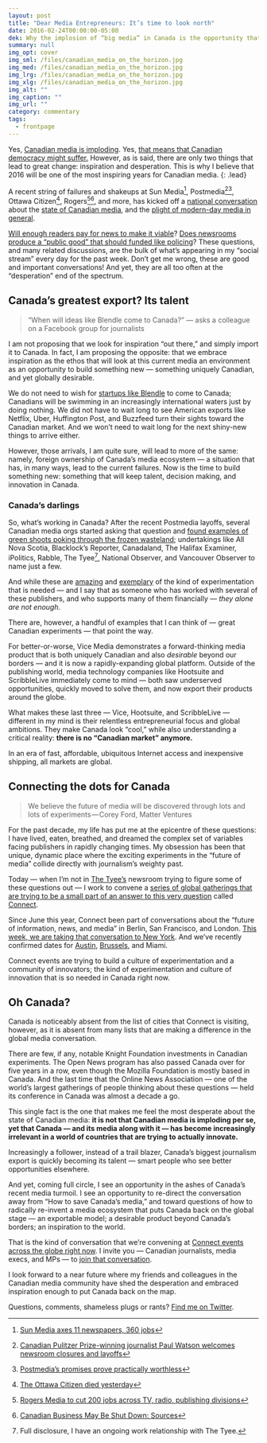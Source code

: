 ```yaml
---
layout: post
title: "Dear Media Entrepreneurs: It’s time to look north"
date: 2016-02-24T00:00:00-05:00
dek: Why the implosion of “big media” in Canada is the opportunity that we’ve all been waiting for
summary: null
img_opt: cover
img_sml: /files/canadian_media_on_the_horizon.jpg
img_med: /files/canadian_media_on_the_horizon.jpg
img_lrg: /files/canadian_media_on_the_horizon.jpg
img_xlg: /files/canadian_media_on_the_horizon.jpg
img_alt: ""
img_caption: ""
img_url: ""
category: commentary
tags: 
  - frontpage
---
```

Yes, [Canadian media is imploding](http://thewalrus.ca/above-the-fold/). Yes, [that means that Canadian democracy might suffer.](http://ipolitics.ca/2016/02/02/will-the-last-working-journalist-in-canada-please-turn-the-lights-out/) However, as is said, there are only two things that lead to great change: inspiration and desperation. This is why I believe that 2016 will be one of the most inspiring years for Canadian media.
{: .lead}

A recent string of failures and shakeups at Sun Media[^1], Postmedia[^2][^6], Ottawa Citizen[^3], Rogers[^4][^5], and more, has kicked off a [national conversation](http://thewalrus.ca/paper-cuts/) about the [state of Canadian media](http://www.cbc.ca/news/politics/federal-committee-newsroom-closures-1.3451513), and the [plight of modern-day media in general](http://www.thestar.com/business/2016/01/29/bleak-times-for-local-journalism-in-canada.html).

[Will enough readers pay for news to make it viable](http://news.nationalpost.com/news/the-falling-star-no-cash-in-its-dowry-declining-revenues-and-no-obvious-marriage-prospects)? [Does newsrooms produce a “public good” that should funded like policing](http://www.thestar.com/business/2016/01/29/bleak-times-for-local-journalism-in-canada.html)? These questions, and many related discussions, are the bulk of what’s appearing in my “social stream” every day for the past week. Don’t get me wrong, these are good and important conversations! And yet, they are all too often at the “desperation” end of the spectrum. 

## Canada’s greatest export? Its talent
 
> “When will ideas like Blendle come to Canada?” — asks a colleague on a Facebook group for journalists

I am not proposing that we look for inspiration “out there,” and simply import it to Canada. In fact, I am proposing the opposite: that we embrace inspiration as the ethos that will look at this current media an environment as an opportunity to build something new — something uniquely Canadian, and yet globally desirable. 

We do not need to wish for [startups like Blendle](https://medium.com/on-blendle/blendle-a-radical-experiment-with-micropayments-in-journalism-365-days-later-f3b799022edc#.1ti0hy3tv) to come to Canada; Canadians will be swimming in an increasingly international waters just by doing nothing. We did not have to wait long to see American exports like Netflix, Uber, Huffington Post, and Buzzfeed turn their sights toward the Canadian market. And we won’t need to wait long for the next shiny-new things to arrive either.

However, those arrivals, I am quite sure, will lead to more of the same: namely, foreign ownership of Canada’s media ecosystem — a situation that has, in many ways, lead to the current failures. Now is the time to build something new: something that will keep talent, decision making, and innovation in Canada.

### Canada’s darlings
So, what’s working in Canada? After the recent Postmedia layoffs, several Canadian media orgs started asking that question and [found examples of green shoots poking through the frozen wasteland](http://www.cbc.ca/news/business/journalism-newspapers-future-1.3426315); undertakings like All Nova Scotia, Blacklock’s Reporter, Canadaland, The Halifax Examiner, iPolitics, Rabble, The Tyee[^20], National Observer, and Vancouver Observer to name just a few.

And while these are [amazing](http://www.newyorker.com/business/currency/survival-strategies-for-local-journalism) and [exemplary](http://www.cbc.ca/news/business/journalism-newspapers-future-1.3426315) of the kind of experimentation that is needed — and I say that as someone who has worked with several of these publishers, and who supports many of them financially — *they alone are not enough*.

There are, however, a handful of examples that I can think of — great Canadian experiments — that point the way. 

For better-or-worse, Vice Media demonstrates a forward-thinking media product that is both uniquely Canadian and also *desirable* beyond our borders — and it is now a rapidly-expanding global platform. Outside of the publishing world, media technology companies like Hootsuite and ScribbleLive immediately come to mind — both saw underserved opportunities, quickly moved to solve them, and now export their products around the globe.

What makes these last three — Vice, Hootsuite, and ScribbleLive — different in my mind is their relentless entrepreneurial focus and global ambitions. They make Canada look “cool,” while also understanding a critical reality: **there is no “Canadian market” anymore.** 

In an era of fast, affordable, ubiquitous Internet access and inexpensive shipping, all markets are global.

## Connecting the dots for Canada
> We believe the future of media will be discovered through lots and lots of experiments — Corey Ford, Matter Ventures

For the past decade, my life has put me at the epicentre of these questions: I have lived, eaten, breathed, and dreamed the complex set of variables facing publishers in rapidly changing times. My obsession has been that unique, dynamic place where the exciting experiments in the “future of media” collide directly with journalism’s weighty past.

Today — when I’m not in [The Tyee’s](http://thetyee.ca) newsroom trying to figure some of these questions out —  I work to convene a [series of global gatherings that are trying to be a small part of an answer to this very question](https://medium.com/hacks-hackers-journalism-meets-technology/connect-bringing-new-business-models-for-media-to-life-2068441d59e6#.a4o4nr2zp) called [Connect](http://connect.hackshackers.com/).

Since June this year, Connect been part of conversations about the “future of information, news, and media” in Berlin, San Francisco, and London. [This week, we are taking that conversation to New York](http://connect.hackshackers.com/event/nyc/). And we’ve recently confirmed dates for [Austin](http://connect.hackshackers.com/event/austin/), [Brussels](http://connect.hackshackers.com/event/brussels/), and Miami.

Connect events are trying to build a culture of experimentation and a community of innovators; the kind of experimentation and culture of innovation that is so needed in Canada right now.

## Oh Canada? 
Canada is noticeably absent from the list of cities that Connect is visiting, however, as it is absent from many lists that are making a difference in the global media conversation. 

There are few, if any, notable Knight Foundation investments in Canadian experiments. The Open News program has also passed Canada over for five years in a row, even though the Mozilla Foundation is mostly based in Canada. And the last time that the Online News Association — one of the world’s largest gatherings of people thinking about these questions — held its conference in Canada was almost a decade a go.

This single fact is the one that makes me feel the most desperate about the state of Canadian media: **it is not that Canadian media is imploding per se, yet that Canada — and its media along with it — has become increasingly irrelevant in a world of countries that are trying to actually innovate.**

Increasingly a follower, instead of a trail blazer, Canada’s biggest journalism export is quickly becoming its talent — smart people who see better opportunities elsewhere.

And yet, coming full circle, I see an opportunity in the ashes of Canada’s recent media turmoil. I see an opportunity to re-direct the conversation away from “How to save Canada’s media,” and toward questions of how to radically re-invent a media ecosystem that puts Canada back on the global stage — an exportable model; a desirable product beyond Canada’s borders; an inspiration to the world.

That is the kind of conversation that we’re convening at [Connect events across the globe right now](http://connect.hackshackers.com/). I invite you — Canadian journalists, media execs, and MPs — to [join that conversation](https://twitter.com/hashtag/hhconnect?src=hash). 

I look forward to a near future where my friends and colleagues in the Canadian media community have shed the desperation and embraced inspiration enough to put Canada back on the map.

Questions, comments, shameless plugs or rants? [Find me on Twitter](http://twitter.com/phillipadsmith).

[^1]:[Sun Media axes 11 newspapers, 360 jobs](http://www.cbc.ca/news/business/sun-media-axes-11-newspapers-360-jobs-1.1385447)
[^2]:[Canadian Pulitzer Prize-winning journalist Paul Watson welcomes newsroom closures and layoffs](http://www.cbc.ca/radio/the180/journalistic-darwinism-establishing-ties-with-north-korea-and-alison-sydor-1.3434009/canadian-pulitzer-prize-winning-journalist-paul-watson-welcomes-newsroom-closures-and-layoffs-1.3434048)
[^6]:[Postmedia’s promises prove practically worthless](http://blog.wan-ifra.org/2016/02/10/postmedia-s-promises-prove-practically-worthless)
[^3]:[The Ottawa Citizen died yesterday](http://warrenkinsella.com/2016/02/the-ottawa-citizen-with-a-whimper-not-a-bang/)
[^4]:[Rogers Media to cut 200 jobs across TV, radio, publishing divisions](http://www.theglobeandmail.com/report-on-business/rogers-media-to-cut-200-jobs-across-tv-radio-publishing-divisions/article28371743/)
[^5]:[Canadian Business May Be Shut Down: Sources](http://www.huffingtonpost.ca/2016/02/09/canadian-business-magazine-rogers-may-shut-down_n_9197262.html)
[^10]:[Will the last working journalist in Canada please turn the lights out?](http://ipolitics.ca/2016/02/02/will-the-last-working-journalist-in-canada-please-turn-the-lights-out/)
[^11]:[Bleak times for local journalism in Canada](http://www.thestar.com/business/2016/01/29/bleak-times-for-local-journalism-in-canada.html)
[^20]: Full disclosure, I have an ongoing work relationship with The Tyee.
